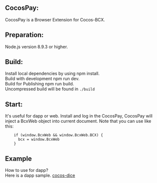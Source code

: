 ## CocosPay:

CocosPay is a Browser Extension for Cocos-BCX.

## Preparation:

Node.js version 8.9.3 or higher.

## Build:

Install local dependencies by using npm install.  
Build with development npm run dev.  
Build for Publishing npm run build.  
Uncompressed build will be found in `./build`

## Start:

It's useful for dapp or web.
Install and log in the CocosPay,
CocosPay will inject a BcxWeb object into current document.
Note that you can use like this:

        if (window.BcxWeb && window.BcxWeb.BCX) {
          bcx = window.BcxWeb
        }

## Example

How to use for dapp?  
Here is a dapp sample. [cocos-dice](https://github.com/Cocos-BCX/cocos-dice)
